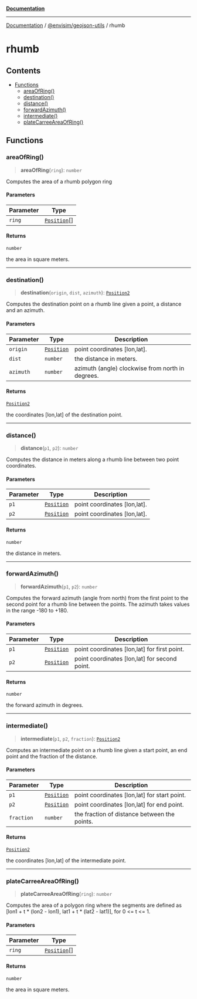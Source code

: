 [**Documentation**](../../README.md)

---

[Documentation](../../README.md) / [@envisim/geojson-utils](README.md) / rhumb

# rhumb

## Contents

- [Functions](#functions)
  - [areaOfRing()](#areaofring)
  - [destination()](#destination)
  - [distance()](#distance)
  - [forwardAzimuth()](#forwardazimuth)
  - [intermediate()](#intermediate)
  - [plateCarreeAreaOfRing()](#platecarreeareaofring)

## Functions

### areaOfRing()

> **areaOfRing**(`ring`): `number`

Computes the area of a rhumb polygon ring

#### Parameters

| Parameter | Type                                 |
| --------- | ------------------------------------ |
| `ring`    | [`Position`](geojson.md#position)\[] |

#### Returns

`number`

the area in square meters.

---

### destination()

> **destination**(`origin`, `dist`, `azimuth`): [`Position2`](geojson.md#position2)

Computes the destination point on a rhumb line given a point,
a distance and an azimuth.

#### Parameters

| Parameter | Type                              | Description                                      |
| --------- | --------------------------------- | ------------------------------------------------ |
| `origin`  | [`Position`](geojson.md#position) | point coordinates \[lon,lat].                    |
| `dist`    | `number`                          | the distance in meters.                          |
| `azimuth` | `number`                          | azimuth (angle) clockwise from north in degrees. |

#### Returns

[`Position2`](geojson.md#position2)

the coordinates \[lon,lat] of the destination point.

---

### distance()

> **distance**(`p1`, `p2`): `number`

Computes the distance in meters along a rhumb line between two point coordinates.

#### Parameters

| Parameter | Type                              | Description                   |
| --------- | --------------------------------- | ----------------------------- |
| `p1`      | [`Position`](geojson.md#position) | point coordinates \[lon,lat]. |
| `p2`      | [`Position`](geojson.md#position) | point coordinates \[lon,lat]. |

#### Returns

`number`

the distance in meters.

---

### forwardAzimuth()

> **forwardAzimuth**(`p1`, `p2`): `number`

Computes the forward azimuth (angle from north) from the first point
to the second point for a rhumb line between the points.
The azimuth takes values in the range -180 to +180.

#### Parameters

| Parameter | Type                              | Description                                    |
| --------- | --------------------------------- | ---------------------------------------------- |
| `p1`      | [`Position`](geojson.md#position) | point coordinates \[lon,lat] for first point.  |
| `p2`      | [`Position`](geojson.md#position) | point coordinates \[lon,lat] for second point. |

#### Returns

`number`

the forward azimuth in degrees.

---

### intermediate()

> **intermediate**(`p1`, `p2`, `fraction`): [`Position2`](geojson.md#position2)

Computes an intermediate point on a rhumb line given a start point,
an end point and the fraction of the distance.

#### Parameters

| Parameter  | Type                              | Description                                   |
| ---------- | --------------------------------- | --------------------------------------------- |
| `p1`       | [`Position`](geojson.md#position) | point coordinates \[lon,lat] for start point. |
| `p2`       | [`Position`](geojson.md#position) | point coordinates \[lon,lat] for end point.   |
| `fraction` | `number`                          | the fraction of distance between the points.  |

#### Returns

[`Position2`](geojson.md#position2)

the coordinates \[lon,lat] of the intermediate point.

---

### plateCarreeAreaOfRing()

> **plateCarreeAreaOfRing**(`ring`): `number`

Computes the area of a polygon ring where the segments are
defined as \[lon1 + t \* (lon2 - lon1), lat1 + t \* (lat2 - lat1)], for
0 <= t <= 1.

#### Parameters

| Parameter | Type                                 |
| --------- | ------------------------------------ |
| `ring`    | [`Position`](geojson.md#position)\[] |

#### Returns

`number`

the area in square meters.
